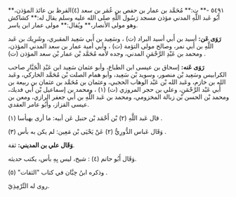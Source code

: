 ٥٤٩١ -** ت:** مُحَمَّد بن عمار بن حفص بن عُمَر بن سعد (٤)القرظ بن عائذ المؤذن،** أَبُو عَبد اللَّهِ المدني مؤذن مسجد رَسُول اللَّهِ صلى الله عليه وسلم يقال له:** كشاكش وهو مولى الأنصار،** ويُقال:** مولى عمار ابن ياسر.

**رَوَى عَن:** أسيد بن أَبي أسيد البراد (ت) ، وسَعِيد بن أَبي سَعِيد المقبري، وشَرِيك بن عَبد اللَّهِ بن أَبي نمر، وصالح مولى التؤمة (ت) ، وأبي أمية عمار بن سعد المدني المؤذن، ومحمد بن عَبْدِ الرَّحْمَنِ المدني، وجده لأمه مُحَمَّد بْن عمار بْن سعد المؤذن (ت) .

**رَوَى عَنه:** إسحاق بن عيسى ابن الطباع، وأبو عثمان سَعِيد ابن عَبْدِ الْجَبَّارِ صاحب الكرابيس وسَعِيد بْن منصور، وسويد بْن سَعِيد، وأبو همام الصلت بْن مُحَمَّد الخاركي، وعَبد الله بن خازم، وعَبد الله بْن عَبْد الوهاب الحجبي، وعثمان بن مُحَمَّد بن عثمان بن ربيعة بن أَبي عَبْد الرَّحْمَنِ، وعلي بن حجر المروزي (ت) (١) ، ومحمد بن إسماعيل بْن أَبي فديك، ومحمد بْن الحسن بْن زبالة المخزومي، ومحمد بن عَبد اللَّهِ بن أَبي جعفر الرازي، ومعن بن عيسى القزاز، وأَبُو عامر العقدي.

قال عَبد اللَّهِ (٢) بْن أَحْمَد بْن حنبل عَن أبيه: ما أرى بهبأسا (١) .

وَقَال عَباس الدُّورِيُّ (٢) عَنْ يَحْيَى بْن مَعِين: لم يكن به بأس (٣) .

**وَقَال علي بن المديني:** ثقة.

وَقَال أَبُو حاتم (٤) : شيخ، ليس بِهِ بأس، يكتب حديثه.

وذكره ابنُ حِبَّان في كتاب "الثقات" (٥) .

روى له التِّرْمِذِيّ.